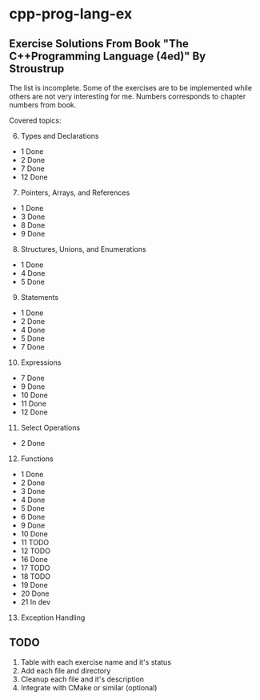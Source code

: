 # cpp-prog-lang-ex
## Exercise Solutions From Book "The C++Programming Language (4ed)" By Stroustrup

The list is incomplete. Some of the exercises are to be implemented while others are not very interesting for me.
Numbers corresponds to chapter numbers from book.

Covered topics:

6. Types and Declarations
* 1 Done
* 2 Done
* 7 Done
* 12 Done
7. Pointers, Arrays, and References
* 1 Done
* 3 Done
* 8 Done
* 9 Done
8. Structures, Unions, and Enumerations
* 1 Done
* 4 Done
* 5 Done
9. Statements
* 1 Done
* 2 Done
* 4 Done
* 5 Done
* 7 Done
10. Expressions
* 7 Done
* 9 Done
* 10 Done
* 11 Done
* 12 Done
11. Select Operations
* 2 Done
12. Functions
* 1 Done
* 2 Done
* 3 Done
* 4 Done
* 5 Done
* 6 Done
* 9 Done
* 10 Done
* 11 TODO
* 12 TODO
* 16 Done
* 17 TODO
* 18 TODO
* 19 Done
* 20 Done
* 21 In dev
13. Exception Handling

## TODO
1. Table with each exercise name and it's status
1. Add each file and directory
1. Cleanup each file and it's description
1. Integrate with CMake or similar (optional)
